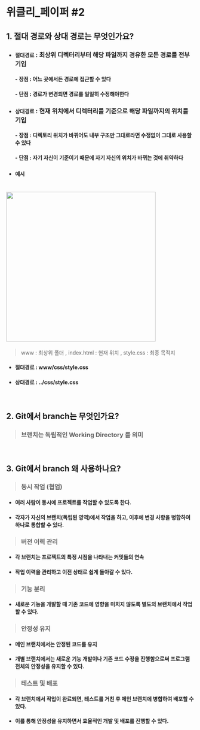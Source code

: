 위클리_페이퍼 #2
================
<H2>1. 절대 경로와 상대 경로는 무엇인가요?</H2>

- ### `절대경로` : 최상위 디렉터리부터 해당 파일까지 경유한 모든 경로를 전부 기입
  #### - 장점 : 어느 곳에서든 경로에 접근할 수 있다  
  #### - 단점 : 경로가 변경되면 경로를 일일히 수정해야한다
- ### `상대경로` : 현재 위치에서 디렉터리를 기준으로 해당 파일까지의 위치를 기입
  #### - 장점 : 디렉토리 위치가 바뀌어도 내부 구조만 그대로라면 수정없이 그대로 사용할 수 있다  
  #### - 단점 : 자기 자신이 기준이기 때문에 자기 자신의 위치가 바뀌는 것에 취약하다
- ### `예시`
<h1 align="left"><img src="https://github.com/user-attachments/assets/72be2550-285f-42b4-a115-416e8c023eea" width=400"></h1>

> www : 최상위 폴더  , index.html : 현재 위치  , style.css : 최종 목적지  

- #### 절대경로 : www/css/style.css  
- #### 상대경로 : ../css/style.css  
<br>
<H2>2. Git에서 branch는 무엇인가요?</H2>

> ### 브랜치는 독립적인 Working Directory 를 의미<br>
<br>

<H2>3. Git에서 branch 왜 사용하나요?</H2>

> ### 동시 작업 (협업)
- #### 여러 사람이 동시에 프로젝트를 작업할 수 있도록 한다.
- #### 각자가 자신의 브랜치(독립된 영역)에서 작업을 하고, 이후에 변경 사항을 병합하여 하나로 통합할 수 있다.
> ### 버전 이력 관리
- #### 각 브랜치는 프로젝트의 특정 시점을 나타내는 커밋들의 연속
- #### 작업 이력을 관리하고 이전 상태로 쉽게 돌아갈 수 있다.
> ### 기능 분리
- #### 새로운 기능을 개발할 때 기존 코드에 영향을 미치지 않도록 별도의 브랜치에서 작업할 수 있다.
> ### 안정성 유지
- #### 메인 브랜치에서는 안정된 코드를 유지
- #### 개별 브랜치에서는 새로운 기능 개발이나 기존 코드 수정을 진행함으로써 프로그램 전체의 안정성을 유지할 수 있다.
> ### 테스트 및 배포
- #### 각 브랜치에서 작업이 완료되면, 테스트를 거친 후 메인 브랜치에 병합하여 배포할 수 있다.
- #### 이를 통해 안정성을 유지하면서 효율적인 개발 및 배포를 진행할 수 있다.

